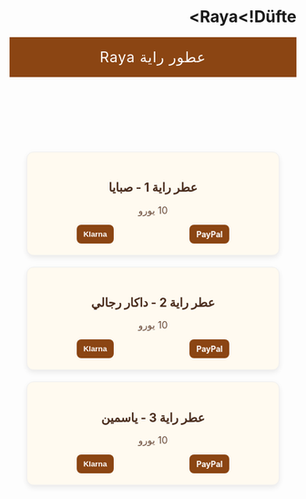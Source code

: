 # Raya<!Düfte>
<html lang="ar" dir="rtl">
<head>
  <meta charset="UTF-8" />
  <meta name="viewport" content="width=device-width, initial-scale=1.0"/>
  <title>عطور راية Raya</title>
  <style>
    
    }body {
  font-family: 'Cairo', sans-serif;
  background-image: url('background.jpg');
  background-size: cover;
  background-position: center;
  background-attachment: fixed;
  color: #fff;
  margin: 0;
  padding: 0;
}
    header {
      background-color: #8B4513;
      color: white;
      padding: 20px;
      text-align: center;
      font-size: 1.8em;
      letter-spacing: 1px;
    }
    .container {
      display: grid;
      grid-template-columns: repeat(auto-fit, minmax(260px, 1fr));
      gap: 20px;
      padding: 30px;
    }
    .card {
      background-color: #fffaf0;
      border: 1px solid #eee;
      border-radius: 12px;
      box-shadow: 0 4px 10px rgba(0,0,0,0.08);
      padding: 20px;
      text-align: center;
    }
    .card h2 {
      color: #4b2e1f;
    }
    .price {
      font-size: 1.2em;
      margin: 10px 0;
      color: #6b4c3b;
    }
    .buttons {
      display: flex;
      justify-content: space-around;
      margin-top: 15px;
    }
    .buttons a, .buttons button {
      padding: 8px 12px;
      border: none;
      border-radius: 8px;
      background-color: #8B4513;
      color: white;
      text-decoration: none;
      font-weight: bold;
      cursor: pointer;
    }
    .buttons a:hover, .buttons button:hover {
      background-color: #a05c2c;
    }
    @media (max-width: 600px) {
      .container {
        padding: 10px;
      }
    }
  </style>
</head>
<body>
  <header>عطور راية Raya</header>
  <div class="container">
    <div class="card">
      <h2>عطر راية 1 - صبايا</h2>
      <p class="price">10 يورو</p>
      <div class="buttons">
        <a href="https://www.paypal.me/yaserbak/10" target="_blank">PayPal</a>
        <button onclick="alert('تم اختيار Klarna. سيتم التواصل لإتمام الدفع.')">Klarna</button>
      </div>
    </div>
    <div class="card">
      <h2>عطر راية 2 - داكار رجالي</h2>
      <p class="price">10 يورو</p>
      <div class="buttons">
        <a href="https://www.paypal.me/yaserbak/10" target="_blank">PayPal</a>
        <button onclick="alert('تم اختيار Klarna. سيتم التواصل لإتمام الدفع.')">Klarna</button>
      </div>
    </div>
    <div class="card">
      <h2>عطر راية 3 - ياسمين</h2>
      <p class="price">10 يورو</p>
      <div class="buttons">
        <a href="https://www.paypal.me/yaserbak/10" target="_blank">PayPal</a>
        <button onclick="alert('تم اختيار Klarna. سيتم التواصل لإتمام الدفع.')">Klarna</button>
      </div>
    </div>
  </div>
</body>
</html>
